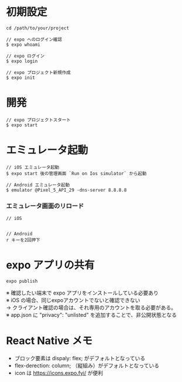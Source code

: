 # 初期設定
```
cd /path/to/your/project

// expo へのログイン確認
$ expo whoami

// expo ログイン
$ expo login

// expo プロジェクト新規作成
$ expo init
```
# 開発

```
// expo プロジェクトスタート
$ expo start
```

# エミュレータ起動

```
// iOS エミュレータ起動
$ expo start 後の管理画面 `Run on Ios simulator` から起動

// Android エミュレータ起動
$ emulator @Pixel_5_API_29 -dns-server 8.8.8.8
```

### エミュレータ画面のリロード
```
// iOS


// Android
r キーを2回押下
```


# expo アプリの共有

```
expo publish
```

※ 確認したい端末で expo アプリをインストールしている必要あり  
※ iOS の場合、同じexpoアカウントでないと確認できない   
→ クライアント確認の場合は、それ専用のアカウントを取る必要がある。  
※ app.json に "privacy": "unlisted" を追加することで、非公開状態となる


# React Native メモ

- ブロック要素は dispaly: flex; がデフォルトとなっている
- flex-derection: column; （縦組み）がデフォルトとなっている
- icon は https://icons.expo.fyi/ が便利
